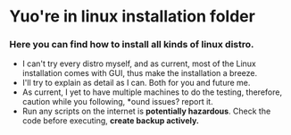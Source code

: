 # Yuo're in linux installation folder
### Here you can find how to install all kinds of linux distro.

- I can't try every distro myself, and as current, most of the Linux installation comes with GUI, thus make the installation a breeze.
- I'll try to explain as detail as I can. Both for you and future me.
- As current, I yet to have multiple machines to do the testing, therefore, caution while you following, *ound issues? report it.
- Run any scripts on the internet is **potentially hazardous**. Check the code before executing, **create backup actively.**
